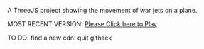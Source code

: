 A ThreeJS project showing the movement of war jets on a plane.

MOST RECENT VERSION: [Please Click here to Play](https://rawcdn.githack.com/alperenbutun/free-time-project/44ccff5/index.html)

TO DO: find a new cdn: quit githack
